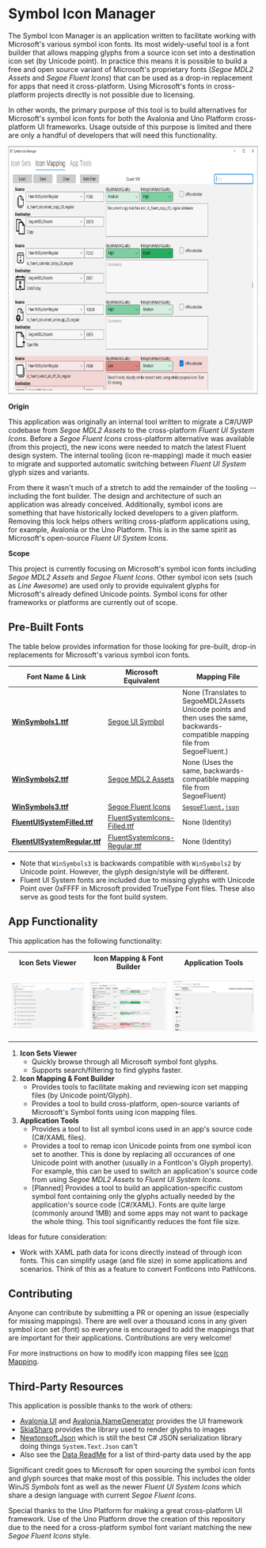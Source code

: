 # Symbol Icon Manager

The Symbol Icon Manager is an application written to facilitate working with Microsoft's various symbol icon fonts. Its most widely-useful tool is a font builder that allows mapping glyphs from a source icon set into a destination icon set (by Unicode point). In practice this means it is possible to build a free and open source variant of Microsoft's proprietary fonts (*Segoe MDL2 Assets* and *Segoe Fluent Icons*) that can be used as a drop-in replacement for apps that need it cross-platform. Using Microsoft's fonts in cross-platform projects directly is not possible due to licensing.

In other words, the primary purpose of this tool is to build alternatives for Microsoft's symbol icon fonts for both the Avalonia and Uno Platform cross-platform UI frameworks. Usage outside of this purpose is limited and there are only a handful of developers that will need this functionality.

<p align="center">
  <img src="https://github.com/robloo/SymbolIconManager/raw/main/Docs/Images/IconMappingView.png" height="500px">
</p>

**Origin**

This application was originally an internal tool written to migrate a C#/UWP codebase from *Segoe MDL2 Assets* to the cross-platform *Fluent UI System Icons*. Before a *Segoe Fluent Icons* cross-platform alternative was available (from this project), the new icons were needed to match the latest Fluent design system. The internal tooling (icon re-mapping) made it much easier to migrate and supported automatic switching between *Fluent UI System* glyph sizes and variants.

From there it wasn't much of a stretch to add the remainder of the tooling -- including the font builder. The design and architecture of such an application was already conceived. Additionally, symbol icons are something that have historically locked developers to a given platform. Removing this lock helps others writing cross-platform applications using, for example, Avalonia or the Uno Platform. This is in the same spirit as Microsoft's open-source *Fluent UI System Icons*.

**Scope**

This project is currently focusing on Microsoft's symbol icon fonts including *Segoe MDL2 Assets* and *Segoe Fluent Icons*. Other symbol icon sets (such as *Line Awesome*) are used only to provide equivalent glyphs for Microsoft's already defined Unicode points. Symbol icons for other frameworks or platforms are currently out of scope.

## Pre-Built Fonts

The table below provides information for those looking for pre-built, drop-in replacements for Microsoft's various symbol icon fonts.

| Font Name & Link  | Microsoft Equivalent | Mapping File |
|-------------------|----------------------|--------------|
| [**WinSymbols1.ttf**](https://github.com/robloo/SymbolIconManager/blob/main/Fonts/WinSymbols1.ttf) | [Segoe UI Symbol](https://docs.microsoft.com/en-us/previous-versions/windows/apps/jj841127(v=win.10)) | None (Translates to SegoeMDL2Assets Unicode points and then uses the same, backwards-compatible mapping file from SegoeFluent.) |
| [**WinSymbols2.ttf**](https://github.com/robloo/SymbolIconManager/blob/main/Fonts/WinSymbols2.ttf) | [Segoe MDL2 Assets](https://docs.microsoft.com/en-us/windows/apps/design/style/segoe-ui-symbol-font) | None (Uses the same, backwards-compatible mapping file from SegoeFluent) |
| [**WinSymbols3.ttf**](https://github.com/robloo/SymbolIconManager/blob/main/Fonts/WinSymbols3.ttf) | [Segoe Fluent Icons](https://docs.microsoft.com/en-us/windows/apps/design/style/segoe-fluent-icons-font) | [`SegoeFluent.json`](https://github.com/robloo/SymbolIconManager/blob/main/Source/Data/Mappings/SegoeFluent.json) |
| [**FluentUISystemFilled.ttf**](https://github.com/robloo/SymbolIconManager/blob/main/Fonts/FluentUISystemFilled.ttf) | [FluentSystemIcons-Filled.ttf](https://github.com/microsoft/fluentui-system-icons/blob/master/fonts/FluentSystemIcons-Filled.ttf) | None (Identity) |
| [**FluentUISystemRegular.ttf**](https://github.com/robloo/SymbolIconManager/blob/main/Fonts/FluentUISystemRegular.ttf) | [FluentSystemIcons-Regular.ttf](https://github.com/microsoft/fluentui-system-icons/blob/master/fonts/FluentSystemIcons-Regular.ttf) | None (Identity) |
 
 * Note that `WinSymbols3` is backwards compatible with `WinSymbols2` by Unicode point. However, the glyph design/style will be different.
 * Fluent UI System fonts are included due to missing glyphs with Unicode Point over 0xFFFF in Microsoft provided TrueType Font files. These also serve as good tests for the font build system.

## App Functionality

This application has the following functionality:

<table>
  <tr>
    <th><b>Icon Sets Viewer</b></th> 
    <th><b>Icon Mapping & Font Builder</b></th>
    <th><b>Application Tools</b></th>
  </tr>
  <tr>
    <td>
      <p align="center">
        <img src="https://github.com/robloo/SymbolIconManager/raw/main/Docs/Images/IconSetsView.png" width="300px">
      </p>
    </td>
    <td>
      <p align="center">
        <img src="https://github.com/robloo/SymbolIconManager/raw/main/Docs/Images/IconMappingView.png" width="300px">
      </p>
    </td>
    <td>
      <p align="center">
        <img src="https://github.com/robloo/SymbolIconManager/raw/main/Docs/Images/AppToolsView.png" width="300px">
      </p>
    </td>
  </tr>
</table>

 1. **Icon Sets Viewer**
     * Quickly browse through all Microsoft symbol font glyphs.
     * Supports search/filtering to find glyphs faster.
 1. **Icon Mapping & Font Builder**
     * Provides tools to facilitate making and reviewing icon set mapping files (by Unicode point/Glyph).
     * Provides a tool to build cross-platform, open-source variants of Microsoft's Symbol fonts using icon mapping files.
 1. **Application Tools**
     * Provides a tool to list all symbol icons used in an app's source code (C#/XAML files).
     * Provides a tool to remap icon Unicode points from one symbol icon set to another. This is done by replacing all occurances of one Unicode point with another (usually in a FontIcon's Glyph property). For example, this can be used to switch an application's source code from using *Segoe MDL2 Assets* to *Fluent UI System Icons*. 
     * [Planned] Provides a tool to build an application-specific custom symbol font containing only the glyphs actually needed by the application's source code (C#/XAML). Fonts are quite large (commonly around 1MB) and some apps may not want to package the whole thing. This tool significantly reduces the font file size.

Ideas for future consideration:
 * Work with XAML path data for icons directly instead of through icon fonts. This can simplify usage (and file size) in some applications and scenarios. Think of this as a feature to convert FontIcons into PathIcons.

## Contributing

Anyone can contribute by submitting a PR or opening an issue (especially for missing mappings). There are well over a thousand icons in any given symbol icon set (font) so everyone is encouraged to add the mappings that are important for their applications. Contributions are very welcome!

For more instructions on how to modify icon mapping files see [Icon Mapping](https://github.com/robloo/SymbolIconManager/blob/main/Docs/IconMapping.md).

## Third-Party Resources

This application is possible thanks to the work of others:

 * [Avalonia UI](https://www.avaloniaui.net/) and [Avalonia.NameGenerator](https://github.com/AvaloniaUI/Avalonia.NameGenerator) provides the UI framework
 * [SkiaSharp](https://github.com/mono/SkiaSharp) provides the library used to render glyphs to images
 * [Newtonsoft.Json](https://github.com/JamesNK/Newtonsoft.Json) which is still the best C# JSON serialization library doing things `System.Text.Json` can't
 * Also see the [Data ReadMe](https://github.com/robloo/SymbolIconManager/tree/main/Source/Data#readme) for a list of third-party data used by the app

Significant credit goes to Microsoft for open sourcing the symbol icon fonts and glyph sources that make most of this possible. This includes the older WinJS *Symbols* font as well as the newer *Fluent UI System Icons* which share a design language with current *Segoe Fluent Icons*.

Special thanks to the Uno Platform for making a great cross-platform UI framework. Use of the Uno Platform drove the creation of this repository due to the need for a cross-platform symbol font variant matching the new *Segoe Fluent Icons* style.
